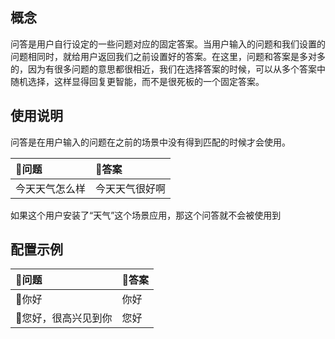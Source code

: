 ## 概念
问答是用户自行设定的一些问题对应的固定答案。当用户输入的问题和我们设置的问题相同时，就给用户返回我们之前设置好的答案。在这里，问题和答案是多对多的，因为有很多问题的意思都很相近，我们在选择答案的时候，可以从多个答案中随机选择，这样显得回复更智能，而不是很死板的一个固定答案。

## 使用说明
问答是在用户输入的问题在之前的场景中没有得到匹配的时候才会使用。

| 问题 | 答案 |
| :--- | :--- |
|今天天气怎么样 | 今天天气很好啊|

如果这个用户安装了“天气”这个场景应用，那这个问答就不会被使用到

## 配置示例
| 问题 | 答案 |
| :--- | :--- |
|你好 | 你好|
|您好，很高兴见到你 |您好 |









